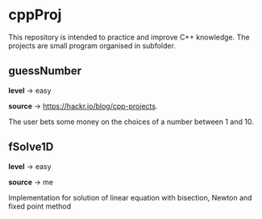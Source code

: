 
# cppProj

This repository is intended to practice and improve C++ knowledge.
The projects are small program organised in subfolder.


## guessNumber

**level**  -> easy

**source** -> https://hackr.io/blog/cpp-projects.

The user bets some money on the choices of a number between 1 and 10.

## fSolve1D

**level**  -> easy

**source** -> me

Implementation for solution of linear equation with bisection, Newton and fixed point method
